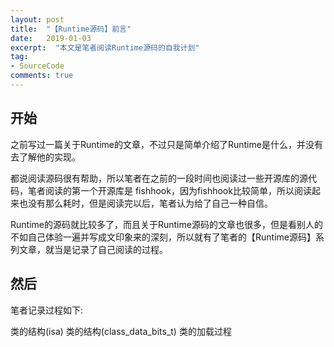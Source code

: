 ```yaml
---
layout: post
title:  "【Runtime源码】前言"
date:   2019-01-03
excerpt:  "本文是笔者阅读Runtime源码的自我计划"
tag:
- SourceCode
comments: true
---
```


## 开始
之前写过一篇关于Runtime的文章，不过只是简单介绍了Runtime是什么，并没有去了解他的实现。

都说阅读源码很有帮助，所以笔者在之前的一段时间也阅读过一些开源库的源代码，笔者阅读的第一个开源库是 fishhook，因为fishhook比较简单，所以阅读起来也没有那么耗时，但是阅读完以后，笔者认为给了自己一种自信。

Runtime的源码就比较多了，而且关于Runtime源码的文章也很多，但是看别人的不如自己体验一遍并写成文印象来的深刻，所以就有了笔者的【Runtime源码】系列文章，就当是记录了自己阅读的过程。

## 然后

笔者记录过程如下:

类的结构(isa)
类的结构(class_data_bits_t)
类的加载过程


